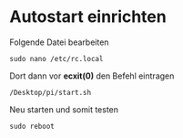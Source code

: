 # Autostart einrichten

Folgende Datei bearbeiten

```
sudo nano /etc/rc.local
```

Dort dann vor **ecxit(0)** den Befehl eintragen
```
/Desktop/pi/start.sh  
```
Neu starten und somit testen
```
sudo reboot
```